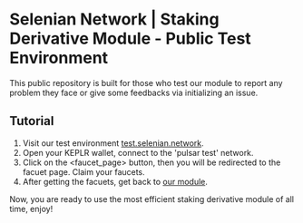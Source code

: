 # Selenian Network | Staking Derivative Module - Public Test Environment

This public repository is built for those who test our module to report any problem they face or give some feedbacks via initializing an issue.

## Tutorial

1. Visit our test environment [test.selenian.network](http://test.selenian.network).
2. Open your KEPLR wallet, connect to the 'pulsar test' network.
3. Click on the <faucet_page> button, then you will be redirected to the facuet page. Claim your faucets.
4. After getting the facuets, get back to [our module](http://test.selenian.network).

Now, you are ready to use the most efficient staking derivative module of all time, enjoy!
